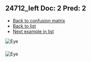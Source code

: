 ## 24712_left Doc: 2 Pred: 2
- [Back to confusion matrix](https://github.com/juliandewit/kaggle_retinopathy/blob/master/matrix.md)
- [Back to list](https://github.com/juliandewit/kaggle_retinopathy/blob/master/lists/22/list.md)
- [Next example in list](https://github.com/juliandewit/kaggle_retinopathy/blob/master/lists/22/24/24743_left.md)

![Eye](https://retinopaty.blob.core.windows.net/size1024/24712_left_2.jpeg)

### 

![Eye]()
